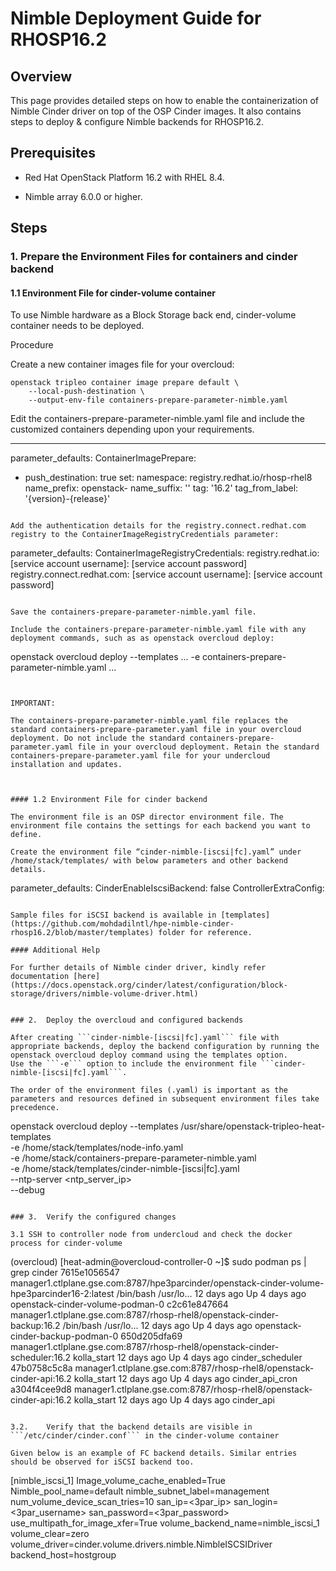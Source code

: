 # Nimble Deployment Guide for RHOSP16.2

## Overview

This page provides detailed steps on how to enable the containerization of Nimble Cinder driver on top of the OSP Cinder images.
It also contains steps to deploy & configure Nimble backends for RHOSP16.2.


## Prerequisites

* Red Hat OpenStack Platform 16.2 with RHEL 8.4.

* Nimble array 6.0.0 or higher.

## Steps

### 1.	Prepare the Environment Files for containers and cinder backend

#### 1.1 Environment File for cinder-volume container

To use Nimble hardware as a Block Storage back end, cinder-volume container needs to be deployed.

Procedure

Create a new container images file for your overcloud:

```
openstack tripleo container image prepare default \
    --local-push-destination \
    --output-env-file containers-prepare-parameter-nimble.yaml
```

Edit the containers-prepare-parameter-nimble.yaml file and include the customized containers depending upon your requirements.

---
parameter_defaults:
  ContainerImagePrepare:
  - push_destination: true
    set:
      namespace: registry.redhat.io/rhosp-rhel8
      name_prefix: openstack-
      name_suffix: ''
      tag: '16.2'
    tag_from_label: '{version}-{release}'
```

Add the authentication details for the registry.connect.redhat.com registry to the ContainerImageRegistryCredentials parameter:

```
parameter_defaults:
  ContainerImageRegistryCredentials:
    registry.redhat.io:
      [service account username]: [service account password]
    registry.connect.redhat.com:
      [service account username]: [service account password]
```

Save the containers-prepare-parameter-nimble.yaml file.

Include the containers-prepare-parameter-nimble.yaml file with any deployment commands, such as as openstack overcloud deploy:

```
openstack overcloud deploy --templates
    ...
    -e containers-prepare-parameter-nimble.yaml
    ...
```


IMPORTANT:

The containers-prepare-parameter-nimble.yaml file replaces the standard containers-prepare-parameter.yaml file in your overcloud deployment. Do not include the standard containers-prepare-parameter.yaml file in your overcloud deployment. Retain the standard containers-prepare-parameter.yaml file for your undercloud installation and updates.



#### 1.2 Environment File for cinder backend

The environment file is an OSP director environment file. The environment file contains the settings for each backend you want to define.

Create the environment file “cinder-nimble-[iscsi|fc].yaml” under /home/stack/templates/ with below parameters and other backend details.

```
parameter_defaults:
  CinderEnableIscsiBackend: false
  ControllerExtraConfig:
```

Sample files for iSCSI backend is available in [templates](https://github.com/mohdadilntl/hpe-nimble-cinder-rhosp16.2/blob/master/templates) folder for reference.

#### Additional Help

For further details of Nimble cinder driver, kindly refer documentation [here](https://docs.openstack.org/cinder/latest/configuration/block-storage/drivers/nimble-volume-driver.html)


### 2.	Deploy the overcloud and configured backends

After creating ```cinder-nimble-[iscsi|fc].yaml``` file with appropriate backends, deploy the backend configuration by running the openstack overcloud deploy command using the templates option.
Use the ```-e``` option to include the environment file ```cinder-nimble-[iscsi|fc].yaml```.

The order of the environment files (.yaml) is important as the parameters and resources defined in subsequent environment files take precedence.

```
openstack overcloud deploy --templates /usr/share/openstack-tripleo-heat-templates \
    -e /home/stack/templates/node-info.yaml \
    -e /home/stack/containers-prepare-parameter-nimble.yaml \
    -e /home/stack/templates/cinder-nimble-[iscsi|fc].yaml \
    --ntp-server <ntp_server_ip> \
    --debug
```

### 3.	Verify the configured changes

3.1	SSH to controller node from undercloud and check the docker process for cinder-volume
```
(overcloud) [heat-admin@overcloud-controller-0 ~]$ sudo podman ps | grep cinder
7615e1056547  manager1.ctlplane.gse.com:8787/hpe3parcinder/openstack-cinder-volume-hpe3parcinder16-2:latest  /bin/bash /usr/lo...  12 days ago  Up 4 days ago           openstack-cinder-volume-podman-0
c2c61e847664  manager1.ctlplane.gse.com:8787/rhosp-rhel8/openstack-cinder-backup:16.2                        /bin/bash /usr/lo...  12 days ago  Up 4 days ago           openstack-cinder-backup-podman-0
650d205dfa69  manager1.ctlplane.gse.com:8787/rhosp-rhel8/openstack-cinder-scheduler:16.2                     kolla_start           12 days ago  Up 4 days ago           cinder_scheduler
47b0758c5c8a  manager1.ctlplane.gse.com:8787/rhosp-rhel8/openstack-cinder-api:16.2                           kolla_start           12 days ago  Up 4 days ago           cinder_api_cron
a304f4cee9d8  manager1.ctlplane.gse.com:8787/rhosp-rhel8/openstack-cinder-api:16.2                           kolla_start           12 days ago  Up 4 days ago           cinder_api
```

3.2.	Verify that the backend details are visible in ```/etc/cinder/cinder.conf``` in the cinder-volume container

Given below is an example of FC backend details. Similar entries should be observed for iSCSI backend too.

```
[nimble_iscsi_1]
Image_volume_cache_enabled=True
Nimble_pool_name=default
nimble_subnet_label=management
num_volume_device_scan_tries=10
san_ip=<3par_ip>
san_login=<3par_username>
san_password=<3par_password>
use_multipath_for_image_xfer=True
volume_backend_name=nimble_iscsi_1
volume_clear=zero
volume_driver=cinder.volume.drivers.nimble.NimbleISCSIDriver
backend_host=hostgroup
```
